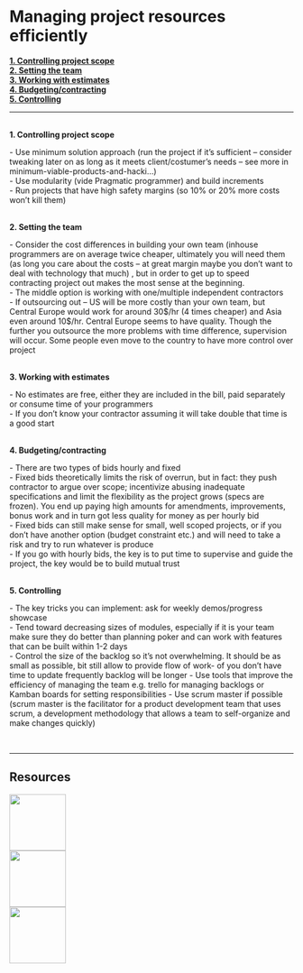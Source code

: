 <html>
<h1>Managing project resources efficiently</h1>
<b><u>
1.	Controlling project scope<br>
2.	Setting the team<br>
3.	Working with estimates<br>
4.	Budgeting/contracting<br>
5.	Controlling</u></b>
<hr><br>
<b>   1.	Controlling project scope</b><p>
-	Use minimum solution approach (run the project if it’s sufficient – consider tweaking later on as long as it meets client/costumer’s needs – see more in minimum-viable-products-and-hacki…)<br>
-	Use modularity (vide Pragmatic programmer) and build increments<br>
-	Run projects that have high safety margins (so 10%  or 20% more costs won’t kill them)</p>
<br>
<b>2.	Setting the team</b><p>
-	Consider the cost differences in building your own team (inhouse programmers are on average twice cheaper, ultimately you will need them (as long you care about the costs – at great margin maybe you don’t want to deal with technology that much) , but in order to get up to speed contracting project out makes the most sense at the beginning. <br>
-	The middle option is working with one/multiple independent contractors<br>
-	If outsourcing out – US will be more costly than your own team, but Central Europe would work for around 30$/hr (4 times cheaper) and Asia even around 10$/hr. Central Europe seems to have quality. Though the further you outsource the more problems with time difference, supervision will occur. Some people even move to the country to have more control over project</p><br>
<b>3.	Working with estimates</b><p>
-	No estimates are free, either they are included in the bill, paid separately or consume time of your programmers<br>
-	If you don’t know your contractor assuming it will take double that time is a good start</p><br>
<b>4.	Budgeting/contracting</b><p>
-	There are two types of bids hourly and fixed<br>
-	Fixed bids theoretically limits the risk of overrun, but in fact: they push contractor to argue over scope; incentivize abusing inadequate specifications and limit the flexibility as the project grows (specs are frozen). You end up paying high amounts for amendments, improvements, bonus work and in turn got less quality for money as per hourly bid<br>
-	Fixed bids can still make sense for small, well scoped projects, or if you don’t have another option (budget constraint etc.)  and will need to take a risk and try to run whatever is produce<br>
-	If you go with hourly bids, the key is to put time to supervise and guide the project, the key would be to build mutual trust</p>
<br>
<b>5.	Controlling</b><p>
-	The key tricks you can implement: ask for weekly demos/progress showcase<br>
-	Tend toward decreasing sizes of modules, especially if it is your team make sure they do better than planning poker and can work with features that can be built within 1-2 days<br>
-	Control the size of the backlog so it’s not overwhelming. It should be as small as possible, bit still allow to provide flow of work- of you don’t have time to update frequently backlog will be longer
-	Use tools that improve the efficiency of managing the team e.g. trello for managing backlogs or Kamban boards for setting responsibilities
-	Use scrum master if possible (scrum master is the facilitator for a product development team that uses scrum, a development methodology that allows a team to self-organize and make changes quickly)</p><br><hr>
<h2>Resources</h2>
<a href ="https://trello.com"><img src="https://d2k1ftgv7pobq7.cloudfront.net/meta/p/res/images/c13d1cd96a2cff30f0460a5e1860c5ea/header-logo-blue.svg" width=100></a>
<br>
<a href ="https://www.scrum.org"><img src="https://www.leanagile.in/Images/scrum.org/Scrum.org-Logo.png" width=100></a>
<br>
<a href ="http://kanbantool.com"><img src="http://kanbantool.com/assets/simple_cms/cover_page/kanban-tool-logo-4073767244ee85f3970aa99a3733f16b.png" width=100></a>

</html>

